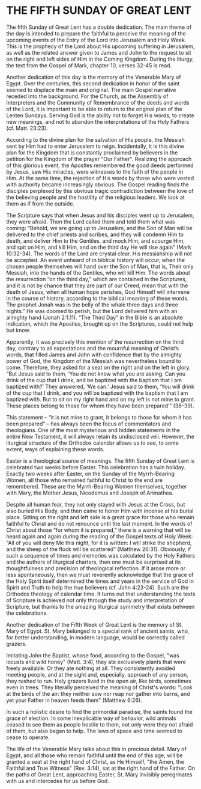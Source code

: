 # THE FIFTH SUNDAY OF GREAT LENT

The fifth Sunday of Great Lent has a double dedication. The main theme of the day is intended to prepare the faithful to perceive the meaning of the upcoming events of the Entry of the Lord into Jerusalem and Holy Week. This is the prophecy of the Lord about His upcoming suffering in Jerusalem, as well as the related answer given to James and John to the request to sit on the right and left sides of Him in the Coming Kingdom. During the liturgy, the text from the Gospel of Mark, chapter 10, verses 32-45 is read.

Another dedication of this day is the memory of the Venerable Mary of Egypt. Over the centuries, this second dedication in honor of the saint seemed to displace the main and original. The main Gospel narrative receded into the background. For the Church, as the Assembly of Interpreters and the Community of Remembrance of the deeds and words of the Lord, it is important to be able to return to the original plan of the Lenten Sundays. Serving God is the ability not to forget His words, to create new meanings, and not to abandon the interpretations of the Holy Fathers (cf. Matt. 23:23).

According to the divine plan for the salvation of His people, the Messiah sent by Him had to enter Jerusalem to reign. Incidentally, it is this divine plan for the Kingdom that is constantly proclaimed by believers in the petition for the Kingdom of the prayer "Our Father". Realizing the approach of this glorious event, the Apostles remembered the good deeds performed by Jesus, saw His miracles, were witnesses to the faith of the people in Him. At the same time, the rejection of His words by those who were vested with authority became increasingly obvious. The Gospel reading finds the disciples perplexed by this obvious tragic contradiction between the love of the believing people and the hostility of the religious leaders. We look at them as if from the outside.

The Scripture says that when Jesus and his disciples went up to Jerusalem, they were afraid. Then the Lord called them and told them what was coming: “Behold, we are going up to Jerusalem, and the Son of Man will be delivered to the chief priests and scribes, and they will condemn Him to death, and deliver Him to the Gentiles, and mock Him, and scourge Him, and spit on Him, and kill Him, and on the third day He will rise again” (Mark 10:32-34). The words of the Lord are crystal clear. His messiahship will not be accepted. An event unheard of in biblical history will occur, when the chosen people themselves will hand over the Son of Man, that is, Their only Messiah, into the hands of the Gentiles, who will kill Him. The words about the resurrection “on the third day,” which are contained in the Scriptures, and it is not by chance that they are part of our Creed, mean that with the death of Jesus, when all human hope perishes, God Himself will intervene in the course of history, according to the biblical meaning of these words. The prophet Jonah was in the belly of the whale three days and three nights.” He was doomed to perish, but the Lord delivered him with an almighty hand (Jonah 2:1.11). “The Third Day” in the Bible is an absolute indication, which the Apostles, brought up on the Scriptures, could not help but know.

Apparently, it was precisely this mention of the resurrection on the third day, contrary to all expectations and the mournful meaning of Christ’s words, that filled James and John with confidence that by the almighty power of God, the Kingdom of the Messiah was nevertheless bound to come. Therefore, they asked for a seat on the right and on the left in glory. “But Jesus said to them, ‘You do not know what you are asking. Can you drink of the cup that I drink, and be baptized with the baptism that I am baptized with?’ They answered, ‘We can.’ Jesus said to them, ‘You will drink of the cup that I drink, and you will be baptized with the baptism that I am baptized with. But to sit on my right hand and on my left is not mine to grant. These places belong to those for whom they have been prepared’” (38–39).

This statement – ​​“it is not mine to grant, it belongs to those for whom it has been prepared” – has always been the focus of commentators and theologians. One of the most mysterious and hidden statements in the entire New Testament, it will always retain its undisclosed veil. However, the liturgical structure of the Orthodox calendar allows us to see, to some extent, ways of explaining these words.

Easter is a theological source of meanings. The fifth Sunday of Great Lent is celebrated two weeks before Easter. This celebration has a twin holiday. Exactly two weeks after Easter, on the Sunday of the Myrrh-Bearing Women, all those who remained faithful to Christ to the end are remembered. These are the Myrrh-Bearing Women themselves, together with Mary, the Mother Jesus, Nicodemus and Joseph of Arimathea.

Despite all human fear, they not only stayed with Jesus at the Cross, but also buried His Body, and then came to honor Him with incense at his burial place. Sitting on the right and left side is a great grace for those who remain faithful to Christ and do not renounce until the last moment. In the words of Christ about those “for whom it is prepared,” there is a warning that will be heard again and again during the reading of the Gospel texts of Holy Week: “All of you will deny Me this night, for it is written: I will strike the shepherd, and the sheep of the flock will be scattered” (Matthew 26:31). Obviously, if such a sequence of times and memories was calculated by the Holy Fathers and the authors of liturgical charters, then one must be surprised at its thoughtfulness and precision of theological reflection. If it arose more or less spontaneously, then we must reverently acknowledge that the grace of the Holy Spirit itself determined the times and years in the service of God in Spirit and Truth to help the true believers (cf. John 4:23-24). Such are the Orthodox theology of calendar time. It turns out that understanding the texts of Scripture is achieved not only through the study and interpretation of Scripture, but thanks to the amazing liturgical symmetry that exists between the celebrations.

Another dedication of the Fifth Week of Great Lent is the memory of St. Mary of Egypt. St. Mary belonged to a special rank of ancient saints, who, for better understanding, in modern language, would be correctly called grazers.

Imitating John the Baptist, whose food, according to the Gospel, "was locusts and wild honey" (Matt. 3:4), they ate exclusively plants that were freely available. Or they ate nothing at all. They consistently avoided meeting people, and at the sight and, especially, approach of any person, they rushed to run. Holy grazers lived in the open air, like birds, sometimes even in trees. They literally perceived the meaning of Christ's words: "Look at the birds of the air: they neither sow nor reap nor gather into barns, and yet your Father in heaven feeds them" (Matthew 6:26).

In such a holistic desire to find the primordial paradise, the saints found the grace of election. In some inexplicable way of behavior, wild animals ceased to see them as people hostile to them, not only were they not afraid of them, but also began to help. The laws of space and time seemed to cease to operate.

The life of the Venerable Mary talks about this in precious detail. Mary of Egypt, and all those who remain faithful until the end of this age, will be granted a seat at the right hand of Christ, as He Himself, "the Amen, the Faithful and True Witness" (Rev. 3:14), sat at the right hand of the Father. On the paths of Great Lent, approaching Easter, St. Mary invisibly peregrinates with us and intercedes for us before God.
